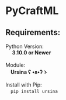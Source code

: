 # PyCraftML
## Requirements:  
Python Version:  
&emsp; **3.10.0 or Newer**  
<br/>
Module:  
&emsp;**Ursina ʕ •ᴥ•ʔゝ**  
<br/>
Install with Pip:  
&emsp;``` pip install ursina ```  
